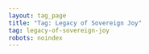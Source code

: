 ```yaml
---
layout: tag_page
title: "Tag: Legacy of Sovereign Joy"
tag: legacy-of-sovereign-joy
robots: noindex
---
```

